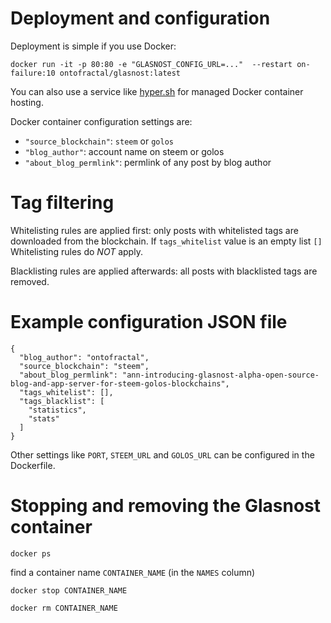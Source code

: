 # Deployment and configuration

Deployment is simple if you use Docker:

```
docker run -it -p 80:80 -e "GLASNOST_CONFIG_URL=..."  --restart on-failure:10 ontofractal/glasnost:latest
```

You can also use a service like [hyper.sh](https://hyper.sh/) for managed Docker container hosting.

Docker container configuration settings are:

* `"source_blockchain"`: `steem` or `golos`
* `"blog_author"`: account name on steem or golos
* `"about_blog_permlink"`: permlink of any post by blog author

# Tag filtering

Whitelisting rules are applied first: only posts with whitelisted tags are downloaded from the blockchain.
If `tags_whitelist` value is an empty list `[]` Whitelisting rules do *NOT* apply.

Blacklisting rules are applied afterwards: all posts with blacklisted tags are removed.


# Example configuration JSON file

```
{
  "blog_author": "ontofractal",
  "source_blockchain": "steem",
  "about_blog_permlink": "ann-introducing-glasnost-alpha-open-source-blog-and-app-server-for-steem-golos-blockchains",
  "tags_whitelist": [],
  "tags_blacklist": [
    "statistics",
    "stats"
  ]
}

```

Other settings like `PORT`, `STEEM_URL` and `GOLOS_URL` can be configured in the Dockerfile.

# Stopping and removing the Glasnost container

```
docker ps
```
find a container name `CONTAINER_NAME` (in the `NAMES` column)

```
docker stop CONTAINER_NAME
```
```
docker rm CONTAINER_NAME
```
